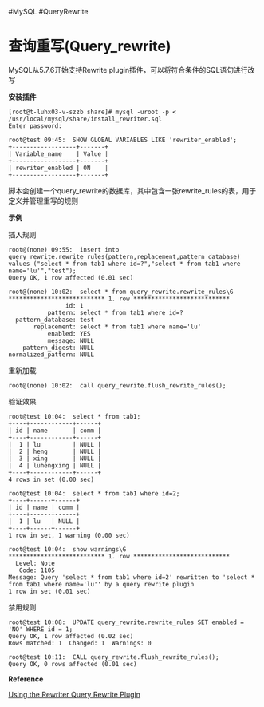 #MySQL #QueryRewrite
# 查询重写(Query_rewrite)

MySQL从5.7.6开始支持Rewrite plugin插件，可以将符合条件的SQL语句进行改写

**安装插件**
```
[root@t-luhx03-v-szzb share]# mysql -uroot -p < /usr/local/mysql/share/install_rewriter.sql
Enter password: 

root@test 09:45:  SHOW GLOBAL VARIABLES LIKE 'rewriter_enabled';
+------------------+-------+
| Variable_name    | Value |
+------------------+-------+
| rewriter_enabled | ON    |
+------------------+-------+    
```

脚本会创建一个query_rewrite的数据库，其中包含一张rewrite_rules的表，用于定义并管理重写的规则

**示例**

插入规则
```
root@(none) 09:55:  insert into query_rewrite.rewrite_rules(pattern,replacement,pattern_database) values ("select * from tab1 where id=?","select * from tab1 where name='lu'","test");
Query OK, 1 row affected (0.01 sec)

root@(none) 10:02:  select * from query_rewrite.rewrite_rules\G
*************************** 1. row ***************************
                id: 1
           pattern: select * from tab1 where id=?
  pattern_database: test
       replacement: select * from tab1 where name='lu'
           enabled: YES
           message: NULL
    pattern_digest: NULL
normalized_pattern: NULL
```

重新加载
```
root@(none) 10:02:  call query_rewrite.flush_rewrite_rules();
```

验证效果
```
root@test 10:04:  select * from tab1;
+----+------------+------+
| id | name       | comm |
+----+------------+------+
|  1 | lu         | NULL |
|  2 | heng       | NULL |
|  3 | xing       | NULL |
|  4 | luhengxing | NULL |
+----+------------+------+
4 rows in set (0.00 sec)

root@test 10:04:  select * from tab1 where id=2;
+----+------+------+
| id | name | comm |
+----+------+------+
|  1 | lu   | NULL |
+----+------+------+
1 row in set, 1 warning (0.00 sec)

root@test 10:04:  show warnings\G
*************************** 1. row ***************************
  Level: Note
   Code: 1105
Message: Query 'select * from tab1 where id=2' rewritten to 'select * from tab1 where name='lu'' by a query rewrite plugin
1 row in set (0.01 sec)
```

禁用规则
```
root@test 10:08:  UPDATE query_rewrite.rewrite_rules SET enabled = 'NO' WHERE id = 1;
Query OK, 1 row affected (0.02 sec)
Rows matched: 1  Changed: 1  Warnings: 0

root@test 10:11:  CALL query_rewrite.flush_rewrite_rules();
Query OK, 0 rows affected (0.01 sec)
```

**Reference**

[Using the Rewriter Query Rewrite Plugin](https://dev.mysql.com/doc/refman/5.7/en/rewriter-query-rewrite-plugin-usage.html)